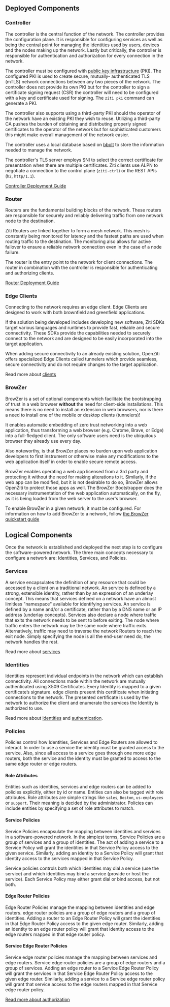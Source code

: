 ## Deployed Components

### Controller

The controller is the central function of the
network. The controller provides the
configuration plane. It is responsible for configuring services
as well as being the central point for managing the identities
used by users, devices and the nodes making up the network.
Lastly but critically, the controller is responsible for
authentication and authorization for every connection in the
network.

The controller must be configured with [public key infrastructure](https://en.wikipedia.org/wiki/Public_key_infrastructure)
(PKI). The configured PKI is used to create secure, mutually-
authenticated TLS (mTLS) network connections between any two
pieces of the network. The controller does not provide its
own PKI but for the controller to sign a certificate signing request (CSR)
the controller will need to be configured with a key and
certificate used for signing. The `ziti pki` command can generate a PKI.

The controller also supports using a third-party PKI should the
operator of the network have an existing PKI they wish to
reuse. Utilizing a third-party CA pushes the burden of obtaining
and distributing properly signed certificates to the operator of
the network but for sophisticated customers this might make
overall management of the network easier.

The controller uses a local database based on [bbolt](https://github.com/etcd-io/bbolt) to
store the information needed to manage the network.

The controller's TLS server employs SNI to select the correct certificate for presentation when there are multiple certificates. Ziti clients use ALPN to negotiate a connection to the control plane (`ziti-ctrl`) or the REST APIs (`h2`, `http/1.1`).

[Controller Deployment Guide](/deployments/20-controller/index.mdx)

### Router

Routers are the fundamental building blocks of the
network. These routers are responsible for securely and reliably
delivering traffic from one network node to the destination.

Ziti Routers are linked together to form a mesh network. This mesh is
constantly being monitored for latency and the fastest paths are
used when routing traffic to the destination. The monitoring also
allows for active failover to ensure a reliable network connection
even in the case of a node failure.

The router is the entry point to the network for client connections.
The router in combination with the controller is responsible
for authenticating and authorizing clients.

[Router Deployment Guide](/deployments/40-router/index.mdx)

### Edge Clients

Connecting to the network requires an edge client. Edge
Clients are designed to work with both brownfield and greenfield
applications.

If the solution being developed includes developing new
software, Ziti SDKs target various languages
and runtimes to provide fast, reliable and secure connectivity.
These SDKs provide the capabilities needed to securely connect
to the network and are designed to be easily incorporated
into the target application.

When adding secure connectivity to an already existing solution,
OpenZiti offers specialized Edge Clients called tunnelers
which provide seamless, secure connectivity and do not require
changes to the target application.

Read more about [clients](/learn/core-concepts/clients/choose.mdx)

### BrowZer

BrowZer is a set of optional components which facilitate the bootstrapping of trust
in a web browser **without** the need for client-side installations. This means there is no
need to install an extension in web browsers, nor is there a need to install one of the
mobile or desktop clients (tunnelers)!

It enables automatic embedding of zero trust networking into a web application, thus
transforming a web browser (e.g. Chrome, Brave, or Edge) into a full-fledged client.
The only software users need is the ubiquitous browser they already use every day.

Also noteworthy, is that BrowZer places no burden upon web application developers to first
instrument or otherwise make any modifications to the web application itself in order to
enable secure remote access.

BrowZer enables operating a web app licensed from a 3rd party and protecting it without the
need for making alterations to it. Similarly, if the web app can be modified, but it is not
desirable to do so, BrowZer allows OpenZiti to protect those apps as well. The BrowZer Bootstrapper
does the necessary instrumentation of the web application automatically, on the fly, as it
is being loaded from the web server to the user's browser.

To enable BrowZer in a given network, it must be configured. For information
on how to add BrowZer to a network, follow [the BrowZer quickstart guide](../quickstarts/browzer/index.mdx)

## Logical Components

Once the network is established and deployed the next step
is to configure the software-powered network. The three main
concepts necessary to configure a network are: Identities,
Services, and Policies.

### Services

A service encapsulates the definition of any resource that could
be accessed by a client on a traditional network. An service is
defined by a strong, extensible identity, rather than by an
expression of an underlay concept. This means that services
defined on a network have an almost limitless "namespace"
available for identifying services. An service is defined by a
name and/or a certificate, rather than by a DNS name or an IP
address (underlay concepts). Services also declare a node where
traffic that exits the network needs to be sent to before
exiting. The node where traffic enters the network may be the same
node where traffic exits. Alternatively, traffic may need to traverse the
network Routers to reach the exit node. Simply specifying the
node is all the end-user need do, the network handles the
rest.

Read more about [services](/learn/core-concepts/services/overview.mdx)

### Identities

Identities represent individual endpoints in the network
which can establish connectivity. All connections made within the
network are mutually authenticated using X509 Certificates.
Every Identity is mapped to a given certificate’s signature.
edge clients present this certificate when initiating connections
to the network. The presented certificate is used by the
network to authorize the client and enumerate the services the
Identity is authorized to use.

Read more about [identities](/learn/core-concepts/identities/overview.mdx) and [authentication](/learn/core-concepts/security/authentication/auth.md).

### Policies

Policies control how Identities, Services and Edge Routers are allowed
to interact. In order to use a service the identity must be granted
access to the service. Also, since all access to a service goes through
one more edge routers, both the service and the identity must be
granted to access to the same edge router or edge routers.

#### Role Attributes

Entities such as identities, services and edge routers can be added to
policies explicitly, either by id or name. Entities can  also be tagged
with role attributes. Role attributes are simple strings like `sales`,
`Boston`, `us-employees` or `support`. Their meaning is decided by the
administrator. Policies can include entities by specifying a set of role
attributes to match.

#### Service Policies

Service Policies encapsulate the mapping between identities and
services in a software-powered network. In the simplest terms,
Service Policies are a group of services and a group of identities.
The act of adding a service to a Service Policy will grant the
identities in that Service Policy access to the given service.
Similarly, adding an identity to a Service Policy will grant that
identity access to the services mapped in that Service Policy.

Service policies controls both which identities may dial a service (use the service)
and which identities may bind a service (provide or host the service).
Each Service Policy may either grant dial or bind access, but not both.

#### Edge Router Policies

Edge Router Policies manage the mapping between identities and
edge routers. edge router policies are a group of edge routers
and a group of identities. Adding a router to an Edge
Router Policy will grant the identities in that Edge Router
Policy access to the given edge router. Similarly, adding an identity
to an edge router policy will grant that identity access to the
edge routers mapped in that edge router policy.

#### Service Edge Router Policies

Service edge router policies manage the mapping between services and
edge routers. Service edge router policies are a group of edge routers
and a group of services. Adding an edge router to a Service Edge
Router Policy will grant the services in that Service Edge Router
Policy access to the given edge router. Similarly, adding a service
to a Service edge router policy will grant that service access to the
edge routers mapped in that Service edge router policy.

[Read more about authorization](/learn/core-concepts/security/authorization/policies/overview.mdx)
